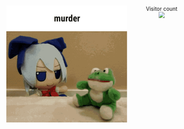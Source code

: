 <p><img src="https://github.com/programmister68/programmister68/blob/main/murder.gif" align="left" width="320px"></p>
 
<p align = "center" > 
  Visitor count<br>
  <img src="https://profile-counter.glitch.me/programmister68/count.svg" />
</p>
